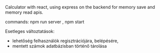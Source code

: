 Calculator with react, using express on the backend for memory save and memory read apis.

commands: npm run server , npm start


Esetleges változtatások:
    

- lehetőség felhasználók regisztrációjára, belépésére,
- mentett számok adatbázisban történő tárolása

